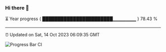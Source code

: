 ### Hi there 👋

⏳ Year progress { ███████████████████████▁▁▁▁▁▁▁ } 78.43 %

---

⏰ Updated on Sat, 14 Oct 2023 06:09:35 GMT

![Progress Bar CI](https://github.com/Shyam-Makwana/GitHub-Actions-Demo/workflows/Progress%20Bar%20CI/badge.svg)
